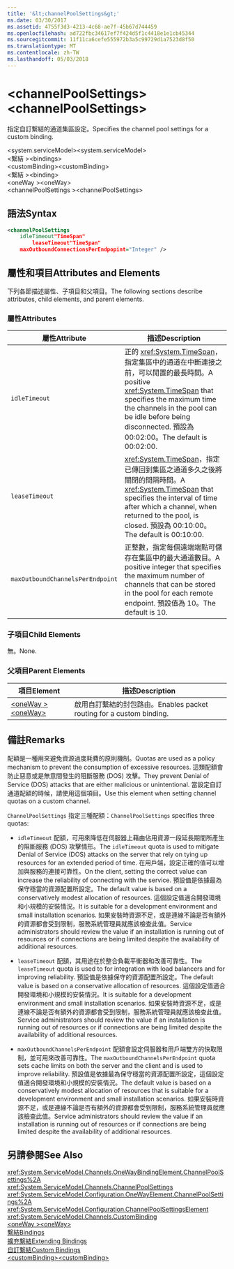 ```yaml
---
title: '&lt;channelPoolSettings&gt;'
ms.date: 03/30/2017
ms.assetid: 4755f3d3-4213-4c68-ae7f-45b67d744459
ms.openlocfilehash: ad722fbc34617ef7f424d5f1c4418e1e1cb45344
ms.sourcegitcommit: 11f11ca6cefe555972b3a5c99729d1a7523d8f50
ms.translationtype: MT
ms.contentlocale: zh-TW
ms.lasthandoff: 05/03/2018
---
```

# <a name="ltchannelpoolsettingsgt"></a><span data-ttu-id="a835c-102">&lt;channelPoolSettings&gt;</span><span class="sxs-lookup"><span data-stu-id="a835c-102">&lt;channelPoolSettings&gt;</span></span>
<span data-ttu-id="a835c-103">指定自訂繫結的通道集區設定。</span><span class="sxs-lookup"><span data-stu-id="a835c-103">Specifies the channel pool settings for a custom binding.</span></span>  
  
 <span data-ttu-id="a835c-104">\<system.serviceModel></span><span class="sxs-lookup"><span data-stu-id="a835c-104">\<system.serviceModel></span></span>  
<span data-ttu-id="a835c-105">\<繫結 ></span><span class="sxs-lookup"><span data-stu-id="a835c-105">\<bindings></span></span>  
<span data-ttu-id="a835c-106">\<customBinding></span><span class="sxs-lookup"><span data-stu-id="a835c-106">\<customBinding></span></span>  
<span data-ttu-id="a835c-107">\<繫結 ></span><span class="sxs-lookup"><span data-stu-id="a835c-107">\<binding></span></span>  
<span data-ttu-id="a835c-108">\<oneWay ></span><span class="sxs-lookup"><span data-stu-id="a835c-108">\<oneWay></span></span>  
<span data-ttu-id="a835c-109">\<channelPoolSettings ></span><span class="sxs-lookup"><span data-stu-id="a835c-109">\<channelPoolSettings></span></span>  
  
## <a name="syntax"></a><span data-ttu-id="a835c-110">語法</span><span class="sxs-lookup"><span data-stu-id="a835c-110">Syntax</span></span>  
  
```xml  
<channelPoolSettings  
    idleTimeout"TimeSpan"  
        leaseTimeout"TimeSpan"  
    maxOutboundConnectionsPerEndpopint="Integer" />  
```  
  
## <a name="attributes-and-elements"></a><span data-ttu-id="a835c-111">屬性和項目</span><span class="sxs-lookup"><span data-stu-id="a835c-111">Attributes and Elements</span></span>  
 <span data-ttu-id="a835c-112">下列各節描述屬性、子項目和父項目。</span><span class="sxs-lookup"><span data-stu-id="a835c-112">The following sections describe attributes, child elements, and parent elements.</span></span>  
  
### <a name="attributes"></a><span data-ttu-id="a835c-113">屬性</span><span class="sxs-lookup"><span data-stu-id="a835c-113">Attributes</span></span>  
  
|<span data-ttu-id="a835c-114">屬性</span><span class="sxs-lookup"><span data-stu-id="a835c-114">Attribute</span></span>|<span data-ttu-id="a835c-115">描述</span><span class="sxs-lookup"><span data-stu-id="a835c-115">Description</span></span>|  
|---------------|-----------------|  
|`idleTimeout`|<span data-ttu-id="a835c-116">正的 <xref:System.TimeSpan>，指定集區中的通道在中斷連接之前，可以閒置的最長時間。</span><span class="sxs-lookup"><span data-stu-id="a835c-116">A positive <xref:System.TimeSpan> that specifies the maximum time the channels in the pool can be idle before being disconnected.</span></span> <span data-ttu-id="a835c-117">預設為 00:02:00。</span><span class="sxs-lookup"><span data-stu-id="a835c-117">The default is 00:02:00.</span></span>|  
|`leaseTimeout`|<span data-ttu-id="a835c-118"><xref:System.TimeSpan>，指定已傳回到集區之通道多久之後將關閉的間隔時間。</span><span class="sxs-lookup"><span data-stu-id="a835c-118">A <xref:System.TimeSpan> that specifies the interval of time after which a channel, when returned to the pool, is closed.</span></span> <span data-ttu-id="a835c-119">預設為 00:10:00。</span><span class="sxs-lookup"><span data-stu-id="a835c-119">The default is 00:10:00.</span></span>|  
|`maxOutboundChannelsPerEndpoint`|<span data-ttu-id="a835c-120">正整數，指定每個遠端端點可儲存在集區中的最大通道數目。</span><span class="sxs-lookup"><span data-stu-id="a835c-120">A positive integer that specifies the maximum number of channels that can be stored in the pool for each remote endpoint.</span></span> <span data-ttu-id="a835c-121">預設值為 10。</span><span class="sxs-lookup"><span data-stu-id="a835c-121">The default is 10.</span></span>|  
  
### <a name="child-elements"></a><span data-ttu-id="a835c-122">子項目</span><span class="sxs-lookup"><span data-stu-id="a835c-122">Child Elements</span></span>  
 <span data-ttu-id="a835c-123">無。</span><span class="sxs-lookup"><span data-stu-id="a835c-123">None.</span></span>  
  
### <a name="parent-elements"></a><span data-ttu-id="a835c-124">父項目</span><span class="sxs-lookup"><span data-stu-id="a835c-124">Parent Elements</span></span>  
  
|<span data-ttu-id="a835c-125">項目</span><span class="sxs-lookup"><span data-stu-id="a835c-125">Element</span></span>|<span data-ttu-id="a835c-126">描述</span><span class="sxs-lookup"><span data-stu-id="a835c-126">Description</span></span>|  
|-------------|-----------------|  
|[<span data-ttu-id="a835c-127">\<oneWay ></span><span class="sxs-lookup"><span data-stu-id="a835c-127">\<oneWay></span></span>](../../../../../docs/framework/configure-apps/file-schema/wcf/oneway.md)|<span data-ttu-id="a835c-128">啟用自訂繫結的封包路由。</span><span class="sxs-lookup"><span data-stu-id="a835c-128">Enables packet routing for a custom binding.</span></span>|  
  
## <a name="remarks"></a><span data-ttu-id="a835c-129">備註</span><span class="sxs-lookup"><span data-stu-id="a835c-129">Remarks</span></span>  
 <span data-ttu-id="a835c-130">配額是一種用來避免資源過度耗費的原則機制。</span><span class="sxs-lookup"><span data-stu-id="a835c-130">Quotas are used as a policy mechanism to prevent the consumption of excessive resources.</span></span> <span data-ttu-id="a835c-131">這類配額會防止惡意或是無意間發生的阻斷服務 (DOS) 攻擊。</span><span class="sxs-lookup"><span data-stu-id="a835c-131">They prevent Denial of Service (DOS) attacks that are either malicious or unintentional.</span></span> <span data-ttu-id="a835c-132">當設定自訂通道配額的時候，請使用這個項目。</span><span class="sxs-lookup"><span data-stu-id="a835c-132">Use this element when setting channel quotas on a custom channel.</span></span>  
  
 <span data-ttu-id="a835c-133">`ChannelPoolSettings` 指定三種配額：</span><span class="sxs-lookup"><span data-stu-id="a835c-133">`ChannelPoolSettings` specifies three quotas:</span></span>  
  
-   <span data-ttu-id="a835c-134">`idleTimeout` 配額，可用來降低在伺服器上藉由佔用資源一段延長期間所產生的阻斷服務 (DOS) 攻擊情形。</span><span class="sxs-lookup"><span data-stu-id="a835c-134">The `idleTimeout` quota is used to mitigate Denial of Service (DOS) attacks on the server that rely on tying up resources for an extended period of time.</span></span> <span data-ttu-id="a835c-135">在用戶端，設定正確的值可以增加與服務的連接可靠性。</span><span class="sxs-lookup"><span data-stu-id="a835c-135">On the client, setting the correct value can increase the reliability of connecting with the service.</span></span> <span data-ttu-id="a835c-136">預設值是依據最為保守穩當的資源配置所設定。</span><span class="sxs-lookup"><span data-stu-id="a835c-136">The default value is based on a conservatively modest allocation of resources.</span></span> <span data-ttu-id="a835c-137">這個設定值適合開發環境和小規模的安裝情況。</span><span class="sxs-lookup"><span data-stu-id="a835c-137">It is suitable for a development environment and small installation scenarios.</span></span> <span data-ttu-id="a835c-138">如果安裝時資源不足，或是連線不論是否有額外的資源都會受到限制，服務系統管理員就應該檢查此值。</span><span class="sxs-lookup"><span data-stu-id="a835c-138">Service administrators should review the value if an installation is running out of resources or if connections are being limited despite the availability of additional resources.</span></span>  
  
-   <span data-ttu-id="a835c-139">`leaseTimeout` 配額，其用途在於整合負載平衡器和改善可靠性。</span><span class="sxs-lookup"><span data-stu-id="a835c-139">The `leaseTimeout` quota is used to for integration with load balancers and for improving reliability.</span></span> <span data-ttu-id="a835c-140">預設值是依據保守的資源配置所設定。</span><span class="sxs-lookup"><span data-stu-id="a835c-140">The default value is based on a conservative allocation of resources.</span></span> <span data-ttu-id="a835c-141">這個設定值適合開發環境和小規模的安裝情況。</span><span class="sxs-lookup"><span data-stu-id="a835c-141">It is suitable for a development environment and small installation scenarios.</span></span> <span data-ttu-id="a835c-142">如果安裝時資源不足，或是連線不論是否有額外的資源都會受到限制，服務系統管理員就應該檢查此值。</span><span class="sxs-lookup"><span data-stu-id="a835c-142">Service administrators should review the value if an installation is running out of resources or if connections are being limited despite the availability of additional resources.</span></span>  
  
-   <span data-ttu-id="a835c-143">`maxOutboundChannelsPerEndpoint` 配額會設定伺服器和用戶端雙方的快取限制，並可用來改善可靠性。</span><span class="sxs-lookup"><span data-stu-id="a835c-143">The `maxOutboundChannelsPerEndpoint` quota sets cache limits on both the server and the client and is used to improve reliability.</span></span> <span data-ttu-id="a835c-144">預設值是依據最為保守穩當的資源配置所設定，這個設定值適合開發環境和小規模的安裝情況。</span><span class="sxs-lookup"><span data-stu-id="a835c-144">The default value is based on a conservatively modest allocation of resources that is suitable for a development environment and small installation scenarios.</span></span> <span data-ttu-id="a835c-145">如果安裝時資源不足，或是連線不論是否有額外的資源都會受到限制，服務系統管理員就應該檢查此值。</span><span class="sxs-lookup"><span data-stu-id="a835c-145">Service administrators should review the value if an installation is running out of resources or if connections are being limited despite the availability of additional resources.</span></span>  
  
## <a name="see-also"></a><span data-ttu-id="a835c-146">另請參閱</span><span class="sxs-lookup"><span data-stu-id="a835c-146">See Also</span></span>  
 <xref:System.ServiceModel.Channels.OneWayBindingElement.ChannelPoolSettings%2A>  
 <xref:System.ServiceModel.Channels.ChannelPoolSettings>  
 <xref:System.ServiceModel.Configuration.OneWayElement.ChannelPoolSettings%2A>  
 <xref:System.ServiceModel.Configuration.ChannelPoolSettingsElement>  
 <xref:System.ServiceModel.Channels.CustomBinding>  
 [<span data-ttu-id="a835c-147">\<oneWay ></span><span class="sxs-lookup"><span data-stu-id="a835c-147">\<oneWay></span></span>](../../../../../docs/framework/configure-apps/file-schema/wcf/oneway.md)  
 [<span data-ttu-id="a835c-148">繫結</span><span class="sxs-lookup"><span data-stu-id="a835c-148">Bindings</span></span>](../../../../../docs/framework/wcf/bindings.md)  
 [<span data-ttu-id="a835c-149">擴充繫結</span><span class="sxs-lookup"><span data-stu-id="a835c-149">Extending Bindings</span></span>](../../../../../docs/framework/wcf/extending/extending-bindings.md)  
 [<span data-ttu-id="a835c-150">自訂繫結</span><span class="sxs-lookup"><span data-stu-id="a835c-150">Custom Bindings</span></span>](../../../../../docs/framework/wcf/extending/custom-bindings.md)  
 [<span data-ttu-id="a835c-151">\<customBinding></span><span class="sxs-lookup"><span data-stu-id="a835c-151">\<customBinding></span></span>](../../../../../docs/framework/configure-apps/file-schema/wcf/custombinding.md)
